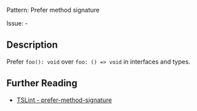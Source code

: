 Pattern: Prefer method signature

Issue: -

## Description

Prefer `foo(): void` over `foo: () => void` in interfaces and types.

## Further Reading

* [TSLint - prefer-method-signature](https://palantir.github.io/tslint/rules/prefer-method-signature)